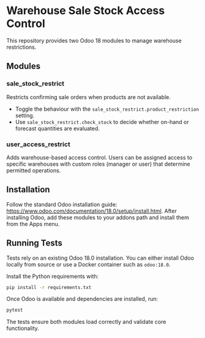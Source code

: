 # Warehouse Sale Stock Access Control

This repository provides two Odoo 18 modules to manage warehouse restrictions.

## Modules

### sale_stock_restrict
Restricts confirming sale orders when products are not available.

- Toggle the behaviour with the `sale_stock_restrict.product_restriction` setting.
- Use `sale_stock_restrict.check_stock` to decide whether on-hand or forecast quantities are evaluated.

### user_access_restrict
Adds warehouse-based access control. Users can be assigned access to specific warehouses with custom roles (manager or user) that determine permitted operations.

## Installation
Follow the standard Odoo installation guide: <https://www.odoo.com/documentation/18.0/setup/install.html>.
After installing Odoo, add these modules to your addons path and install them from the Apps menu.

## Running Tests
Tests rely on an existing Odoo 18.0 installation. You can either install Odoo locally from source or use a Docker container such as `odoo:18.0`.

Install the Python requirements with:

```bash
pip install -r requirements.txt
```

Once Odoo is available and dependencies are installed, run:

```bash
pytest
```

The tests ensure both modules load correctly and validate core functionality.
